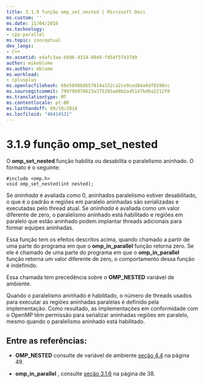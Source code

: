 ```yaml
---
title: 3.1.9 função omp_set_nested | Microsoft Docs
ms.custom: ''
ms.date: 11/04/2016
ms.technology:
- cpp-parallel
ms.topic: conceptual
dev_langs:
- C++
ms.assetid: e4afc3aa-bb96-4314-9849-fd5df5f437d9
author: mikeblome
ms.author: mblome
ms.workload:
- cplusplus
ms.openlocfilehash: 68e5898b8b57814a152ca2ce9ced84a9df8190cc
ms.sourcegitcommit: 799f9b976623a375203ad8b2ad5147bd6a2212f0
ms.translationtype: MT
ms.contentlocale: pt-BR
ms.lasthandoff: 09/19/2018
ms.locfileid: "46414531"
---
```

# <a name="319-ompsetnested-function"></a>3.1.9 função omp_set_nested

O **omp_set_nested** função habilita ou desabilita o paralelismo aninhado. O formato é o seguinte:

```
#include <omp.h>
void omp_set_nested(int nested);
```

Se *aninhada* é avaliada como 0, aninhados paralelismo estiver desabilitado, o que é o padrão e regiões em paralelo aninhadas são serializadas e executadas pelo thread atual. Se *aninhada* é avaliada como um valor diferente de zero, o paralelismo aninhado está habilitado e regiões em paralelo que estão aninhado podem implantar threads adicionais para formar equipes aninhadas.

Essa função tem os efeitos descritos acima, quando chamado a partir de uma parte do programa em que o **omp_in_parallel** função retorna zero. Se ele é chamado de uma parte do programa em que o **omp_in_parallel** função retorna um valor diferente de zero, o comportamento dessa função é indefinido.

Essa chamada tem precedência sobre o **OMP_NESTED** variável de ambiente.

Quando o paralelismo aninhado é habilitado, o número de threads usados para executar as regiões aninhadas paralelas é definido pela implementação. Como resultado, as implementações em conformidade com o OpenMP têm permissão para serializar aninhadas regiões em paralelo, mesmo quando o paralelismo aninhado está habilitado.

## <a name="cross-references"></a>Entre as referências:

- **OMP_NESTED** consulte de variável de ambiente [seção 4.4](../../parallel/openmp/4-4-omp-nested.md) na página 49.

- **omp_in_parallel** , consulte [seção 3.1.6](../../parallel/openmp/3-1-6-omp-in-parallel-function.md) na página de 38.
